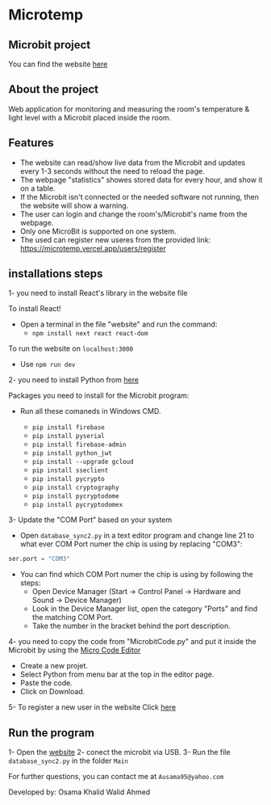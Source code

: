 # Microtemp
## Microbit project

You can find the website [here](https://microtemp.vercel.app/)

## About the project
Web application for monitoring and measuring the room's temperature & light level with a Microbit placed inside the room.

## Features
 - The website can read/show live data from the Microbit and updates every 1-3 seconds without the need to reload the page.
 - The webpage "statistics" showes stored data for every hour, and show it on a table.
 - If the Microbit isn't connected or the needed software not running, then the website will show a warning.
 - The user can login and change the room's/Microbit's name from the webpage.
 - Only one MicroBit is supported on one system.
 - The used can register new useres from the provided link: https://microtemp.vercel.app/users/register

## installations steps

1- you need to install React's library in the website file

To install React!
- Open a terminal in the file "website" and run the command:
  - `npm install next react react-dom`

To run the website on `localhost:3000`
  - Use `npm run dev`



2- you need to install Python from [here](https://www.python.org/downloads/)

Packages you need to install for the Microbit program:
- Run all these comaneds in Windows CMD.

  - `pip install firebase`
  - `pip install pyserial`
  - `pip install firebase-admin`
  - `pip install python_jwt`
  - `pip install --upgrade gcloud`
  - `pip install sseclient`
  - `pip install pycrypto`
  - `pip install cryptography`
  - `pip install pycryptodome`
  - `pip install pycryptodomex`



3- Update the "COM Port" based on your system
- Open `database_sync2.py` in a text editor program and change line 21 to what ever COM Port numer the chip is using by replacing "COM3":
```py
ser.port = "COM3"
```
- You can find which COM Port numer the chip is using by following the steps:
  - Open Device Manager (Start → Control Panel → Hardware and Sound → Device Manager)
  - Look in the Device Manager list, open the category "Ports" and find the matching COM Port.
  - Take the number in the bracket behind the port description.



4- you need to copy the code from "MicrobitCode.py" and put it inside the Microbit by using the [Micro Code Editor](https://microbit.org/code/)
 - Create a new projet.
 - Select Python from menu bar at the top in the editor page.
 - Paste the code.
 - Click on Download.

5- To register a new user in the website Click [here](https://microtemp.vercel.app/users/register)

## Run the program
1- Open the [website](https://microtemp.vercel.app/)
2- conect the microbit via USB.
3- Run the file `database_sync2.py` in the folder `Main`

For further questions, you can contact me at `Ausama95@yahoo.com`

Developed by: Osama Khalid Walid Ahmed